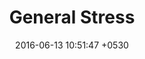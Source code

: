 ---
layout: default
title:  "General Stress"
date:   2016-06-13 10:51:47 +0530
img: image-2.png
category: "Homepage"
---